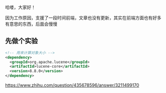 哈喽，大家好！

因为工作原因，支援了一段时间前端，文章也没有更新，其实在前端方面也有好多有意思的东西，后面会慢慢

## 先做个实验

```xml
<!-- 用来计算对象大小 -->
<dependency>
  <groupId>org.apache.lucene</groupId>
  <artifactId>lucene-core</artifactId>
  <version>8.8.0</version>
</dependency>
```

https://www.zhihu.com/question/435678596/answer/3211499170
